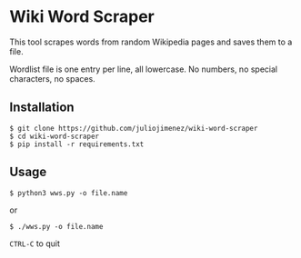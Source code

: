 # Wiki Word Scraper

This tool scrapes words from random Wikipedia pages and saves them to a file.

Wordlist file is one entry per line, all lowercase. No numbers, no special characters, no spaces.

## Installation

```shell
$ git clone https://github.com/juliojimenez/wiki-word-scraper
$ cd wiki-word-scraper
$ pip install -r requirements.txt
```

## Usage

```shell
$ python3 wws.py -o file.name
```

or 

```shell
$ ./wws.py -o file.name
```

`CTRL-C` to quit
